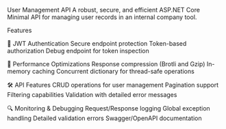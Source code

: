 User Management API
A robust, secure, and efficient ASP.NET Core Minimal API for managing user records in an internal company tool.

Features

🔐 JWT Authentication
Secure endpoint protection
Token-based authorization
Debug endpoint for token inspection

🚀 Performance Optimizations
Response compression (Brotli and Gzip)
In-memory caching
Concurrent dictionary for thread-safe operations

🛠 API Features
CRUD operations for user management
Pagination support
Filtering capabilities
Validation with detailed error messages

🔍 Monitoring & Debugging
Request/Response logging
Global exception handling
Detailed validation errors
Swagger/OpenAPI documentation
